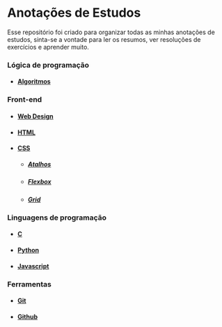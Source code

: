 # Anotações de Estudos

Esse repositório foi criado para organizar todas as minhas anotações de estudos, sinta-se a vontade para ler os resumos, ver resoluções de exercícios e aprender muito.

### Lógica de programação

- #### [Algoritmos](https://github.com/levxyca/docs/blob/master/docs/L%C3%B3gica%20de%20Programa%C3%A7%C3%A3o/Algoritmos.md#algoritmos)

### Front-end

- #### [Web Design](https://github.com/levxyca/docs/blob/master/docs/Front-end/webdesign.md#teoria-do-design)
- #### [HTML](https://github.com/levxyca/docs/blob/master/docs/Front-end/html.md#html-b%C3%A1sico)
- #### [CSS](https://github.com/levxyca/docs/blob/master/docs/Front-end/css.md#css-b%C3%A1sico)
  - ##### [Atalhos](https://github.com/levxyca/docs/blob/master/docs/Front-end/css-shortcuts.md#css---shortcuts)
  - ##### [Flexbox](https://github.com/levxyca/docs/blob/master/docs/Front-end/flexbox.md#fundamentos-do-flexbox)
  - ##### [Grid](https://github.com/levxyca/docs/blob/master/docs/Front-end/grid.md#grid-container)

### Linguagens de programação

- #### [C](https://github.com/levxyca/docs/blob/master/docs/Linguagens%20de%20Programa%C3%A7%C3%A3o/C.md#c)
- #### [Python](https://github.com/levxyca/docs/blob/master/docs/Linguagens%20de%20Programa%C3%A7%C3%A3o/python.md#python)
- #### [Javascript](https://github.com/levxyca/docs/blob/master/docs/Linguagens%20de%20Programa%C3%A7%C3%A3o/javascript.md#javascript)

### Ferramentas

- #### [Git](https://github.com/levxyca/docs/blob/master/docs/Ferramentas/git.md#git)
- #### [Github](https://github.com/levxyca/docs/blob/master/docs/Ferramentas/github.md#github)
